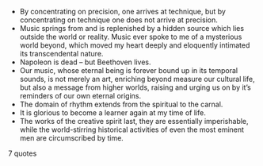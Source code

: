  - By concentrating on precision, one arrives at technique, but by concentrating on technique one does not arrive at precision.
 - Music springs from and is replenished by a hidden source which lies outside the world or reality. Music ever spoke to me of a mysterious world beyond, which moved my heart deeply and eloquently intimated its transcendental nature.
 - Napoleon is dead – but Beethoven lives.
 - Our music, whose eternal being is forever bound up in its temporal sounds, is not merely an art, enriching beyond measure our cultural life, but also a message from higher worlds, raising and urging us on by it’s reminders of our own eternal origins.
 - The domain of rhythm extends from the spiritual to the carnal.
 - It is glorious to become a learner again at my time of life.
 - The works of the creative spirit last, they are essentially imperishable, while the world-stirring historical activities of even the most eminent men are circumscribed by time.

7 quotes